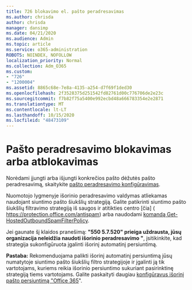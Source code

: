 ```yaml
---
title: 726 blokavimo el. pašto peradresavimas
ms.author: chrisda
author: chrisda
manager: dansimp
ms.date: 04/21/2020
ms.audience: Admin
ms.topic: article
ms.service: o365-administration
ROBOTS: NOINDEX, NOFOLLOW
localization_priority: Normal
ms.collection: Adm_O365
ms.custom:
- "726"
- "1200004"
ms.assetid: 8865c68e-7e8a-4135-a254-d7f69f1ded30
ms.openlocfilehash: 2f3528375d251542fd82761d00c776706de2e23c
ms.sourcegitcommit: f7b82f75a5400e992ecbd48a666783354e2e2871
ms.translationtype: MT
ms.contentlocale: lt-LT
ms.lasthandoff: 10/15/2020
ms.locfileid: "48473109"
---
```

# <a name="blocking-or-unblocking-email-forwarding"></a>Pašto peradresavimo blokavimas arba atblokavimas

Norėdami įjungti arba išjungti konkrečios pašto dėžutės pašto peradresavimą, skaitykite [pašto peradresavimo konfigūravimas](https://docs.microsoft.com/microsoft-365/admin/email/configure-email-forwarding).

Nuomotojo lygmenyje išorinio peradresavimo valdymas atliekamas naudojant siuntimo pašto šiukšlių strategiją. Galite patikrinti siuntimo pašto šiukšlių filtravimo strategiją iš saugos ir atitikties centro [čia] ( https://protection.office.com/antispam) arba naudodami [komandą Get-HostedOutboundSpamFilterPolicy](https://docs.microsoft.com/powershell/module/exchange/get-hostedoutboundspamfilterpolicy).

Jei gaunate šį klaidos pranešimą: **"550 5.7.520" prieiga uždrausta, jūsų organizacija neleidžia naudoti išorinio peradresavimo "**, įsitikinkite, kad strategija sukonfigūruota įgalinti išorinį automatinį persiuntimą.

**Pastaba:** Rekomenduojama palikti išorinį automatinį persiuntimą jūsų numatytoje siuntimo pašto šiukšlių filtro strategijoje ir įgalinti ją tik vartotojams, kuriems reikia išorinio persiuntimo sukuriant pasirinktinę strategiją tiems vartotojams. Galite paskaityti daugiau [konfigūravus išorinį pašto persiuntimą "Office 365](https://docs.microsoft.com/microsoft-365/security/office-365-security/external-email-forwarding)".